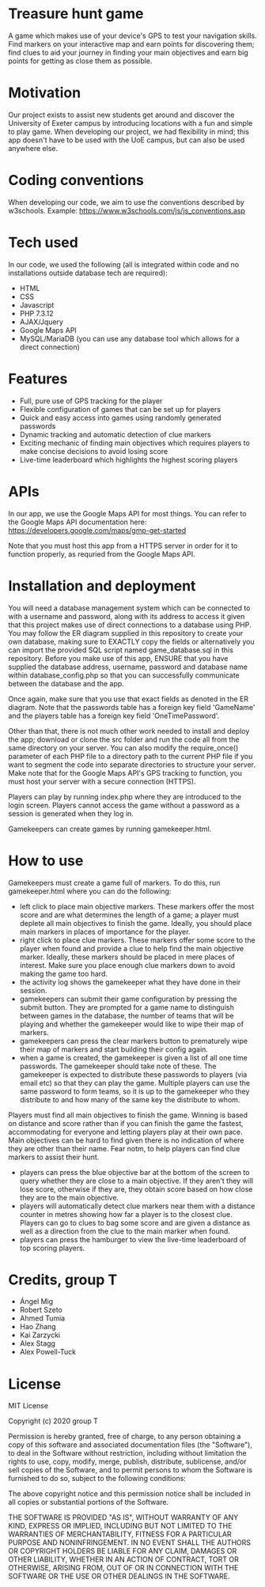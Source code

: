 # Treasure hunt game
A game which makes use of your device's GPS to test your navigation skills. Find markers on your interactive map and earn points for
discovering them; find clues to aid your journey in finding your main objectives and earn big points for getting as close them as possible.

# Motivation
Our project exists to assist new students get around and discover the University of Exeter campus by introducing locations with a fun and
simple to play game. When developing our project, we had flexibility in mind; this app doesn't have to be used with the UoE campus, but can
also be used anywhere else.

# Coding conventions
When developing our code, we aim to use the conventions described by w3schools. Example: https://www.w3schools.com/js/js_conventions.asp

# Tech used
In our code, we used the following (all is integrated within code and no installations outside database tech are required):
  - HTML
  - CSS
  - Javascript
  - PHP 7.3.12
  - AJAX/Jquery
  - Google Maps API
  - MySQL/MariaDB (you can use any database tool which allows for a direct connection)
  
# Features
  - Full, pure use of GPS tracking for the player
  - Flexible configuration of games that can be set up for players
  - Quick and easy access into games using randomly generated passwords
  - Dynamic tracking and automatic detection of clue markers
  - Exciting mechanic of finding main objectives which requires players to make concise decisions to avoid losing score
  - Live-time leaderboard which highlights the highest scoring players

# APIs
In our app, we use the Google Maps API for most things. You can refer to the Google Maps API documentation here: https://developers.google.com/maps/gmp-get-started

Note that you must host this app from a HTTPS server in order for it to function properly, as requried from the Google Maps API.

# Installation and deployment
You will need a database management system which can be connected to with a username and password, along with its address to access it
given that this project makes use of direct connections to a database using PHP. You may follow the ER diagram supplied in this repository to create your own database, making sure to EXACTLY copy the fields or alternatively you can import the provided SQL script named game_database.sql in this repository. Before you make use of this app, ENSURE that you have supplied the database address, username, password and database name within database_config.php so that you can successfully communicate between the database and the app.

Once again, make sure that you use that exact fields as denoted in the ER diagram. Note that the passwords table has a foreign key field
'GameName' and the players table has a foreign key field 'OneTimePassword'.

Other than that, there is not much other work needed to install and deploy the app; download or clone the src folder and run the code all
from the same directory on your server. You can also modify the require_once() parameter of each PHP file to a directory path to the current PHP
file if you want to segment the code into separate directories to structure your server. Make note that for the Google Maps API's GPS
tracking to function, you must host your server with a secure connection (HTTPS).

Players can play by running index.php where they are introduced to the login screen. Players cannot access the game without a password as
a session is generated when they log in.

Gamekeepers can create games by running gamekeeper.html.

# How to use
Gamekeepers must create a game full of markers. To do this, run gamekeeper.html where you can do the following:
  - left click to place main objective markers. These markers offer the most score and are what determines the length of a game; a player
  must deplete all main objectives to finish the game. Ideally, you should place main markers in places of importance for the player.
  - right click to place clue markers. These markers offer some score to the player when found and provide a clue to help find the main
  objective marker. Ideally, these markers should be placed in mere places of interest. Make sure you place enough clue markers down to
  avoid making the game too hard.
  - the activity log shows the gamekeeper what they have done in their session.
  - gamekeepers can submit their game configuration by pressing the submit button. They are prompted for a game name to distinguish between
  games in the database, the number of teams that will be playing and whether the gamekeeper would like to wipe their map of markers.
  - gamekeepers can press the clear markers button to prematurely wipe their map of markers and start building their config again.
  - when a game is created, the gamekeeper is given a list of all one time passwords. The gamekeeper should take note of these. The gamekeeper
  is expected to distribute these passwords to players (via email etc) so that they can play the game. Multiple players can use the same password
  to form teams, so it is up to the gamekeeper who they distribute to and how many of the same key the distribute to whom.
  
Players must find all main objectives to finish the game. Winning is based on distance and score rather than if you can finish
the game the fastest, accommodating for everyone and letting players play at their own pace. Main objectives can be hard to find given
there is no indication of where they are other than their name. Fear notm, to help players can find clue markers to assist their hunt.
  - players can press the blue objective bar at the bottom of the screen to query whether they are close to a main objective. If they aren't
  they will lose score, otherwise if they are, they obtain score based on how close they are to the main objective.
  - players will automatically detect clue markers near them with a distance counter in metres showing how far a player is to the closest
  clue. Players can go to clues to bag some score and are given a distance as well as a direction from the clue to the main marker when found.
  - players can press the hamburger to view the live-time leaderboard of top scoring players.
  
# Credits, group T
  - Ángel Mig
  - Robert Szeto
  - Ahmed Tumia
  - Hao Zhang
  - Kai Zarzycki
  - Alex Stagg
  - Alex Powell-Tuck
  
# License
MIT License

Copyright (c) 2020 group T

Permission is hereby granted, free of charge, to any person obtaining a copy
of this software and associated documentation files (the "Software"), to deal
in the Software without restriction, including without limitation the rights
to use, copy, modify, merge, publish, distribute, sublicense, and/or sell
copies of the Software, and to permit persons to whom the Software is
furnished to do so, subject to the following conditions:

The above copyright notice and this permission notice shall be included in all
copies or substantial portions of the Software.

THE SOFTWARE IS PROVIDED "AS IS", WITHOUT WARRANTY OF ANY KIND, EXPRESS OR
IMPLIED, INCLUDING BUT NOT LIMITED TO THE WARRANTIES OF MERCHANTABILITY,
FITNESS FOR A PARTICULAR PURPOSE AND NONINFRINGEMENT. IN NO EVENT SHALL THE
AUTHORS OR COPYRIGHT HOLDERS BE LIABLE FOR ANY CLAIM, DAMAGES OR OTHER
LIABILITY, WHETHER IN AN ACTION OF CONTRACT, TORT OR OTHERWISE, ARISING FROM,
OUT OF OR IN CONNECTION WITH THE SOFTWARE OR THE USE OR OTHER DEALINGS IN THE
SOFTWARE.
